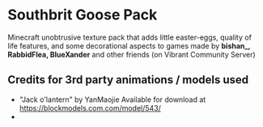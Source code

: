 # Southbrit Goose Pack

Minecraft unobtrusive texture pack that adds little easter-eggs, quality of life features, and some decorational aspects to games made by <b>bishan\_, RabbidFlea, BlueXander</b> and other friends (on Vibrant Community Server)

## Credits for 3rd party animations / models used
- "Jack o'lantern" by YanMaojie
  Available for download at https://blockmodels.com.com/model/543/
- 